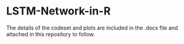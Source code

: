 # LSTM-Network-in-R

The details of the codeset and plots are included in the .docx file and attached in this repository to follow.
